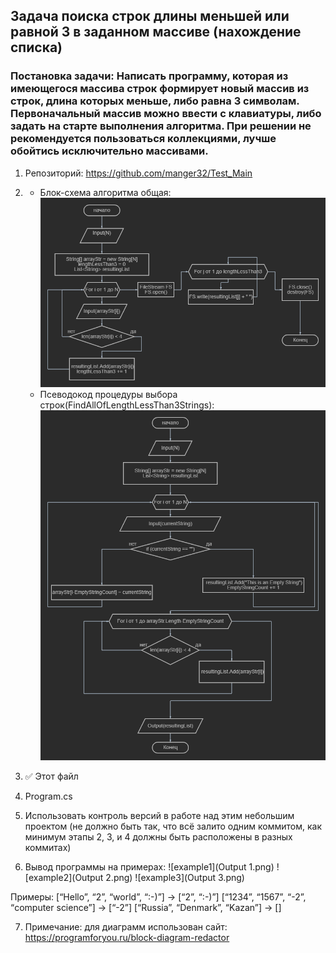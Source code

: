 ## Задача поиска строк длины меньшей или равной 3 в заданном массиве (нахождение списка)

### Постановка задачи: Написать программу, которая из имеющегося массива строк формирует новый массив из строк, длина которых меньше, либо равна 3 символам. Первоначальный массив можно ввести с клавиатуры, либо задать на старте выполнения алгоритма. При решении не рекомендуется пользоваться коллекциями, лучше обойтись исключительно массивами.

1. Репозиторий: https://github.com/manger32/Test_Main
2.  - Блок-схема алгоритма общая: ![block-scheme](Diagram_Initial.png)
    - Псеводокод процедуры выбора строк(FindAllOfLengthLessThan3Strings): ![block-scheme-final](Diagram_Final.png)
3. ✅ Этот файл
4. Program.cs
5. Использовать контроль версий в работе над этим небольшим проектом (не должно быть так, что всё залито одним коммитом, как минимум этапы 2, 3, и 4 должны быть расположены в разных коммитах)

6. Вывод программы на примерах:
![example1](Output 1.png)
![example2](Output 2.png)
![example3](Output 3.png)


Примеры:
[“Hello”, “2”, “world”, “:-)”] → [“2”, “:-)”]
[“1234”, “1567”, “-2”, “computer science”] → [“-2”]
[“Russia”, “Denmark”, “Kazan”] → []

7. Примечание: для диаграмм использован сайт: https://programforyou.ru/block-diagram-redactor